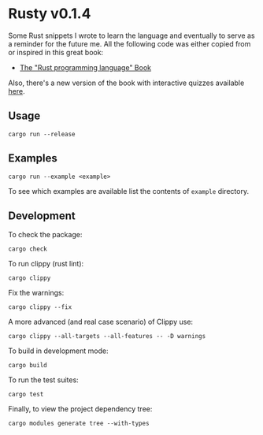 Rusty v0.1.4
============

Some Rust snippets I wrote to learn the language and eventually to serve as
a reminder for the future me. All the following code was either copied from
or inspired in this great book:

 * [The "Rust programming language" Book](https://doc.rust-lang.org/book)

 Also, there's a new version of the book with interactive quizzes available [here](https://rust-book.cs.brown.edu/).


Usage
-----

```
cargo run --release
```

Examples
--------

```
cargo run --example <example>
```

To see which examples are available list the contents of `example` directory.

Development
-----------

To check the package:

```
cargo check
```

To run clippy (rust lint):

```
cargo clippy
```

Fix the warnings:

```
cargo clippy --fix
```

A more advanced (and real case scenario) of Clippy use:

```
cargo clippy --all-targets --all-features -- -D warnings
```

To build in development mode:

```
cargo build
```

To run the test suites:

```
cargo test
```

Finally, to view the project dependency tree:

```
cargo modules generate tree --with-types
```
